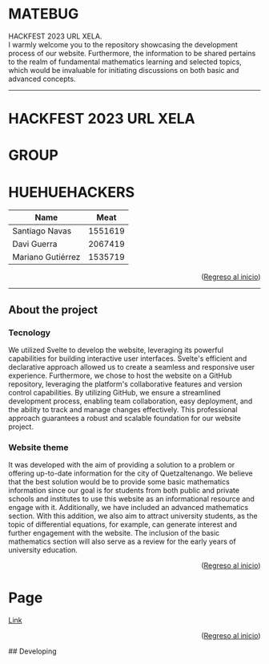 # MATEBUG
HACKFEST 2023 URL XELA.<br> 
I warmly welcome you to the repository showcasing the development process of our website. Furthermore, the information to be shared pertains to the realm of fundamental mathematics learning and selected topics, which would be invaluable for initiating discussions on both basic and advanced concepts.
<hr>

# HACKFEST 2023 URL XELA 
# GROUP
<H1>HUEHUEHACKERS</H1>

|Name | Meat|
| -----------| --------|
|Santiago Navas | 1551619|
|Davi Guerra | 2067419      |
|Mariano Gutiérrez | 1535719 |


<p align="right">(<a href="#top">Regreso al inicio</a>)</p>

<hr>

## About the project
### Tecnology

<p>
 We utilized Svelte to develop the website, leveraging its powerful capabilities for building interactive user interfaces. Svelte's efficient and declarative approach allowed us to create a seamless and responsive user experience. Furthermore, we chose to host the website on a GitHub repository, leveraging the platform's collaborative features and version control capabilities. By utilizing GitHub, we ensure a streamlined development process, enabling team collaboration, easy deployment, and the ability to track and manage changes effectively. This professional approach guarantees a robust and scalable foundation for our website project.
  </p>
  
### Website theme
<p>
It was developed with the aim of providing a solution to a problem or offering up-to-date information for the city of Quetzaltenango. We believe that the best solution would be to provide some basic mathematics information since our goal is for students from both public and private schools and institutes to use this website as an informational resource and engage with it. Additionally, we have included an advanced mathematics section. With this addition, we also aim to attract university students, as the topic of differential equations, for example, can generate interest and further engagement with the website. The inclusion of the basic mathematics section will also serve as a review for the early years of university education. 
  </p>
<p align="right">(<a href="#top">Regreso al inicio</a>)</p>

# Page
[Link]()



<p align="right">(<a href="#top">Regreso al inicio</a>)</p>
## Developing

